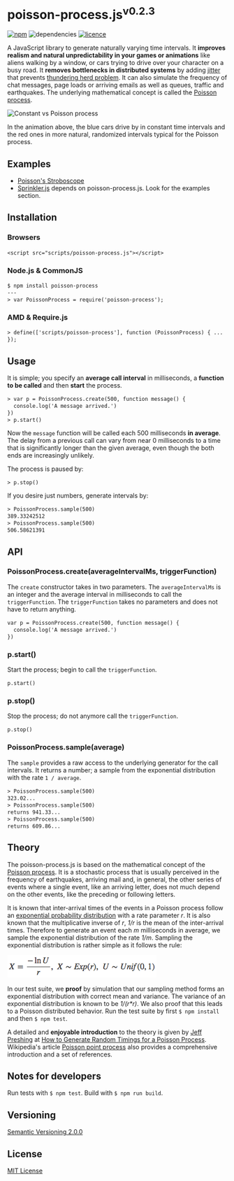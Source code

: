 # poisson-process.js<sup>v0.2.3</sup>

[![npm](https://img.shields.io/npm/v/poisson-process.svg?style=flat)](https://www.npmjs.com/package/poisson-process)
![dependencies](https://img.shields.io/badge/dependencies-none-green.svg?style=flat) [![licence](https://img.shields.io/npm/l/poisson-process.svg?style=flat)](https://www.npmjs.com/package/poisson-process)

A JavaScript library to generate naturally varying time intervals. It __improves realism and natural unpredictability in your games or animations__ like aliens walking by a window, or cars trying to drive over your character on a busy road. It __removes bottlenecks in distributed systems__ by adding [jitter](http://highscalability.com/blog/2012/4/17/youtube-strategy-adding-jitter-isnt-a-bug.html) that prevents [thundering herd problem](https://en.wikipedia.org/wiki/Thundering_herd_problem). It can also simulate the frequency of chat messages, page loads or arriving emails as well as queues, traffic and earthquakes. The underlying mathematical concept is called the [Poisson process](https://en.wikipedia.org/wiki/Poisson_process).

![Constant vs Poisson process](../master/doc/cars.gif?raw=true)

In the animation above, the blue cars drive by in constant time intervals and the red ones in more natural, randomized intervals typical for the Poisson process.



## Examples

- [Poisson's Stroboscope](https://rawgit.com/axelpale/poisson-process/master/examples/stroboscope/index.html)
- [Sprinkler.js](https://github.com/axelpale/sprinkler#examples) depends on poisson-process.js. Look for the examples section.


## Installation

### Browsers

    <script src="scripts/poisson-process.js"></script>

### Node.js & CommonJS

    $ npm install poisson-process
    ---
    > var PoissonProcess = require('poisson-process');

### AMD & Require.js

    > define(['scripts/poisson-process'], function (PoissonProcess) { ... });



## Usage 

It is simple; you specify an __average call interval__ in milliseconds, a __function to be called__ and then __start__ the process.

    > var p = PoissonProcess.create(500, function message() {
      console.log('A message arrived.')
    })
    > p.start()

Now the `message` function will be called each 500 milliseconds __in average__. The delay from a previous call can vary from near 0 milliseconds to a time that is significantly longer than the given average, even though the both ends are increasingly unlikely.

The process is paused by:

    > p.stop()

If you desire just numbers, generate intervals by:

    > PoissonProcess.sample(500)
    389.33242512
    > PoissonProcess.sample(500)
    506.58621391


## API

### PoissonProcess.create(averageIntervalMs, triggerFunction)

The `create` constructor takes in two parameters. The `averageIntervalMs` is an integer and the average interval in milliseconds to call the `triggerFunction`. The `triggerFunction` takes no parameters and does not have to return anything.

    var p = PoissonProcess.create(500, function message() {
      console.log('A message arrived.')
    })

### p.start()

Start the process; begin to call the `triggerFunction`.

    p.start()

### p.stop()

Stop the process; do not anymore call the `triggerFunction`.

    p.stop()

### PoissonProcess.sample(average)

The `sample` provides a raw access to the underlying generator for the call intervals. It returns a number; a sample from the exponential distribution with the rate `1 / average`.

    > PoissonProcess.sample(500)
    323.02...
    > PoissonProcess.sample(500)
    returns 941.33...
    > PoissonProcess.sample(500)
    returns 609.86...


## Theory

The poisson-process.js is based on the mathematical concept of the [Poisson process](https://en.wikipedia.org/wiki/Poisson_process). It is a stochastic process that is usually perceived in the frequency of earthquakes, arriving mail and, in general, the other series of events where a single event, like an arriving letter, does not much depend on the other events, like the preceding or following letters.

It is known that inter-arrival times of the events in a Poisson process follow an [exponential probability distribution](https://en.wikipedia.org/wiki/Exponential_distribution) with a rate parameter *r*. It is also known that the multiplicative inverse of *r*, *1/r* is the mean of the inter-arrival times. Therefore to generate an event each *m* milliseconds in average, we sample the exponential distribution of the rate *1/m*. Sampling the exponential distribution is rather simple as it follows the rule:

![Sampling from an exponential distribution](doc/sampling.png?raw=true)

In our test suite, we __proof__ by simulation that our sampling method forms an exponential distribution with correct mean and variance. The variance of an exponential distribution is known to be _1/(r*r)_. We also proof that this leads to a Poisson distributed behavior. Run the test suite by first `$ npm install` and then `$ npm test`.

A detailed and __enjoyable introduction__ to the theory is given by [Jeff Preshing](http://preshing.com/) at [How to Generate Random Timings for a Poisson Process](http://preshing.com/20111007/how-to-generate-random-timings-for-a-poisson-process/). Wikipedia's article [Poisson point process](https://en.wikipedia.org/wiki/Poisson_point_process) also provides a comprehensive introduction and a set of references.



## Notes for developers

Run tests with `$ npm test`. Build with `$ npm run build`.



## Versioning

[Semantic Versioning 2.0.0](http://semver.org/)



## License

[MIT License](../blob/master/LICENSE)
